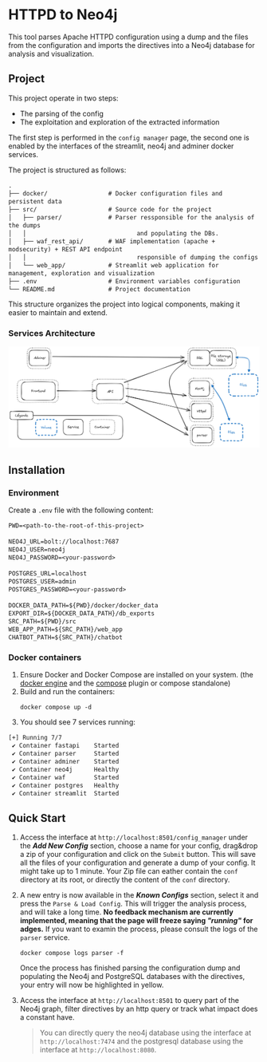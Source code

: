 # HTTPD to Neo4j

This tool parses Apache HTTPD configuration using a dump and the files from the configuration and imports the directives into a Neo4j database for analysis and visualization.

## Project

This project operate in two steps:
 - The parsing of the config
 - The exploitation and exploration of the extracted information

The first step is performed in the `config manager` page, the second one is enabled by the interfaces of the streamlit, neo4j and adminer docker services.

The project is structured as follows:
```
.
├── docker/                 # Docker configuration files and persistent data
├── src/                    # Source code for the project
│   ├── parser/             # Parser ressponsible for the analysis of the dumps
│   │                               and populating the DBs.
│   ├── waf_rest_api/       # WAF implementation (apache + modsecurity) + REST API endpoint
│   │                               responsible of dumping the configs
│   └── web_app/            # Streamlit web application for management, exploration and visualization
├── .env                    # Environment variables configuration
└── README.md               # Project documentation
```

This structure organizes the project into logical components, making it easier to maintain and extend.

### Services Architecture
![Architecture](images/architecture.png)

## Installation

### Environment
Create a `.env` file with the following content:

   ```
   PWD=<path-to-the-root-of-this-project>

   NEO4J_URL=bolt://localhost:7687
   NEO4J_USER=neo4j
   NEO4J_PASSWORD=<your-password>

   POSTGRES_URL=localhost
   POSTGRES_USER=admin
   POSTGRES_PASSWORD=<your-password>

   DOCKER_DATA_PATH=${PWD}/docker/docker_data
   EXPORT_DIR=${DOCKER_DATA_PATH}/db_exports
   SRC_PATH=${PWD}/src
   WEB_APP_PATH=${SRC_PATH}/web_app
   CHATBOT_PATH=${SRC_PATH}/chatbot
   ```

### Docker containers

1. Ensure Docker and Docker Compose are installed on your system. (the [docker engine](https://docs.docker.com/engine/install/) and the [compose](https://docs.docker.com/compose/install/) plugin or compose standalone)
1. Build and run the containers:
   ```
   docker compose up -d
   ```
1. You should see 7 services running:
```
[+] Running 7/7
 ✔ Container fastapi    Started
 ✔ Container parser     Started
 ✔ Container adminer    Started
 ✔ Container neo4j      Healthy
 ✔ Container waf        Started
 ✔ Container postgres   Healthy
 ✔ Container streamlit  Started
 ```

## Quick Start

1. Access the interface at `http://localhost:8501/config_manager` under the **_Add New Config_** section, choose a name for your config, drag&drop a zip of your configuration and click on the `Submit` button. This will save all the files of your configuration and generate a dump of your config. It might take up to 1 minute.
Your Zip file can eather contain the `conf` directory at its root, or directly the content of the `conf` directory.

2. A new entry is now available in the **_Known Configs_** section, select it and press the `Parse & Load Config`. This will trigger the analysis process, and will take a long time. **No feedback mechanism are currently implemented, meaning that the page will freeze saying _"running"_ for adges.** If you want to examin the process, please consult the logs of the `parser` service.
   ```console
   docker compose logs parser -f
   ```
   Once the process has finished parsing the configuration dump and populating the Neo4j and PostgreSQL databases with the directives, your entry will now be highlighted in yellow.

3. Access the interface at `http://localhost:8501` to query part of the Neo4j graph, filter directives by an http query or track what impact does a constant have.
   > You can directly query the neo4j database using the interface at `http://localhost:7474` and the postgresql database using the interface at `http://localhost:8080`.